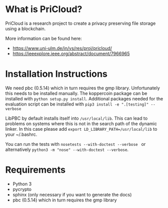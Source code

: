 What is PriCloud?
=================

PriCloud is a research project to create a privacy preserving file storage using a blockchain. 

More information can be found here:

 * https://www.uni-ulm.de/in/vs/res/proj/pricloud/
 * https://ieeexplore.ieee.org/abstract/document/7966965


Installation Instructions
=========================

We need pbc (0.5.14) which in turn requires the gmp library.
Unfortunately this needs to be installed manually.
The koppercoin package can be installed with ``python setup.py install``.
Additional packages needed for the evaluation script can be installed
with ``pip3 install -e ".[testing]" --verbose``

LibPBC by default installs itself into ``/usr/local/lib``. This can
lead to problems on systems where this is not in the search path of
the dynamic linker. In this case please add ``export
LD_LIBRARY_PATH=/usr/local/lib`` to your ~/.bashrc.

You can run the tests with ``nosetests --with-doctest --verbose
`` or alternatively ``python3 -m "nose" --with-doctest --verbose``.

Requirements
============
- Python 3
- pycrypto
- sphinx (only necessary if you want to generate the docs)
- pbc (0.5.14) which in turn requires the gmp library
